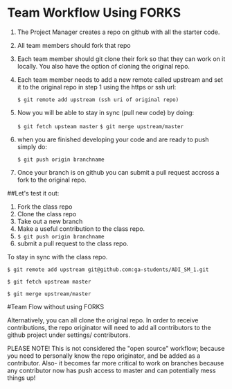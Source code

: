 # Team Workflow Using FORKS

1. The Project Manager creates a repo on github with all the starter code.

2. All team members should fork that repo

3. Each team member should git clone their fork so that they can work on it locally. You also have the option of cloning the original repo. 

4. Each team member needs to add a new remote called upstream and set it to the original repo in step 1 using the https or ssh url:

	`$ git remote add upstream (ssh uri of original repo)` 

5. Now you will be able to stay in sync (pull new code) by doing:

	`$ git fetch upsteam master`
	`$ git merge upstream/master`

6. when you are finished developing your code and are ready to push simply do:

	`$ git push origin branchname`

7. Once your branch is on github you can submit a pull request accross a fork to the original repo. 



##Let's test it out:

1. Fork the class repo
2. Clone the class repo
3. Take out a new branch
4. Make a useful contribution to the class repo. 
5. `$ git push origin branchname`
6. submit a pull request to the class repo. 

To stay in sync with the class repo.

`$ git remote add upstream git@github.com:ga-students/ADI_SM_1.git`

`$ git fetch upstream master`

`$ git merge upstream/master`

#Team Flow without using FORKS

Alternatively, you can all clone the original repo. In order to receive contributions, the repo originator will need to add all contributors to the github project under settings/ contributors. 

PLEASE NOTE! This is not considered the "open source" workflow; because you need to personally know the repo originator, and be added as a contributor. 
Also- it becomes far more critical to work on branches because any contributor now has push access to master and can potentially mess things up! 



